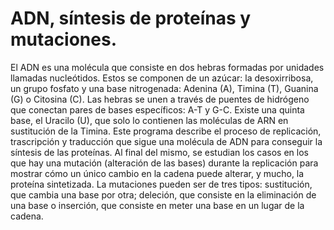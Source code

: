 # ADN, síntesis de proteínas y mutaciones.
El ADN es una molécula que consiste en dos hebras formadas por unidades llamadas nucleótidos. Estos se componen de un azúcar: la desoxirribosa, un grupo fosfato y una base nitrogenada: Adenina (A), Timina (T), Guanina (G) o Citosina (C). Las hebras se unen a través de puentes de hidrógeno que conectan pares de bases específicos: A-T y G-C.
Existe una quinta base, el Uracilo (U), que solo lo contienen las moléculas de ARN en sustitución de la Timina.
Este programa describe el proceso de replicación, trascripción y traducción que sigue una molécula de ADN para conseguir la síntesis de las proteínas. 
Al final del mismo, se estudian los casos en los que hay una mutación (alteración de las bases) durante la replicación para mostrar cómo un único cambio en la cadena puede alterar, y mucho, la proteína sintetizada. La mutaciones pueden ser de tres tipos: sustitución, que cambia una base por otra; deleción, que consiste en la eliminación de una base o inserción, que consiste en meter una base en un lugar de la cadena.
